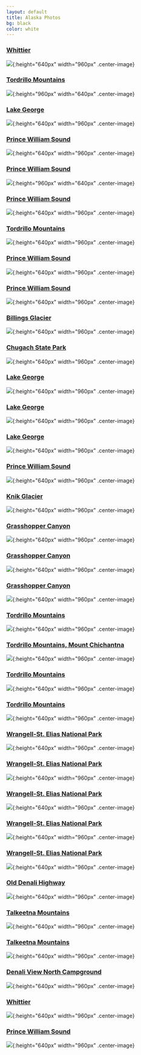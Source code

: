 ```yaml
---
layout: default
title: Alaska Photos
bg: black
color: white
---
```


<meta property="og:image" content="https://lh3.googleusercontent.com/oi7WnnOsuw3k5XKpW2_v8H2JiRpqyDqXNKIzgk1eQ33wjirj3y01t4WazZti0EVi8vhFxYVc4JwhaieLNjwDYazNa9EV_G7GbEOLofitQj8uZ3xHitU_cMtCMkK2T_9L_MjiMuRjeSg=w2400" />

### [Whittier](https://earth.app.goo.gl/x9SJ8R)
![](https://lh3.googleusercontent.com/yHknYIbsTCTB6UbbobEAHw8hRvYB56XRRC3tfgpVZC9gw7ln902M1WU0aORePWzULFo4FnQ4QDUURm2tL80zfo8A7NP-lbvWfTm9hm8F-AwNraai8isuKIRNeB8tfR9Hpc8d57pcBBE=w2400){:height="640px" width="960px" .center-image}

### [Tordrillo Mountains](https://earth.app.goo.gl/oAazVY)
![](https://lh3.googleusercontent.com/CkKIzjLmHdfA60OC5arzM21SanBTRr4NAEk_6qtSlUfCGO8JHc0RuOxduVVmXq1nsZtxLvPbDc7Fbma6_f51tRGYa3QoegHStFCYV0CCdx3P1bWappXX2NZXWxNAtJoX_q_89rchOPU=w2400){:height="960px" width="640px" .center-image}

### [Lake George](https://earth.app.goo.gl/JXXJbu)
![](https://lh3.googleusercontent.com/QkNXsvNJ1gheJxPqlwYNPPhNHNKRv-epk3sSFVxM1qfnrX-ThVwRgomeP-vfvL8vIGkOEjJeElmWyEE4nbSDlKPxxNkZ0735nCQ67nZbVnvOgXl-NNio8xstmnuM1djg_rljU2q_E4w=w2400){:height="640px" width="960px" .center-image}

### [Prince William Sound](https://earth.app.goo.gl/APrMwk)
![](https://lh3.googleusercontent.com/S3fMeuiiyhLIcZPxCMzbu86LIwXraIRu9rJpkj0pSwr0X01u3NQwMcuoNJyvYO64xnKl-gIfnMsWhhjKB3ku1OmyuIKldSqaMkvpaSCCM_TT_mwZa1d0F80749rUNqQbxSzYSSGXvfQ=w2400){:height="640px" width="960px" .center-image}

### [Prince William Sound](https://earth.app.goo.gl/APrMwk)
![](https://lh3.googleusercontent.com/zeojBi300EZfxmafbI5BxZOLl_DxdeqeBQ0XYCa10r4Rb12HTMYamBdV4BYwOeooIuKK92f6l46zvxI-2OsSdBwrK2CjsyAC-RjEo_E1ul-d3ZtU5gWWmcFwLLUk3C5D0_Om6eJ5Wpc=w2400){:height="960px" width="640px" .center-image}

### [Prince William Sound](https://earth.app.goo.gl/APrMwk)
![](https://lh3.googleusercontent.com/sg9cHmhIKj891teXRYXsfBMSoxs6hQLXVgl0L7b8gqxZNUhV8_2x-87mlMkvgPzqSqk4XSuQXffVGu-Qp_cUJJyg1jY0Htf3QoK8BB6OTZlghf4DUFfwgSEpkaBG3U2Z5C9J2ItPTf0=w2400){:height="640px" width="960px" .center-image}

### [Tordrillo Mountains](https://earth.app.goo.gl/oAazVY)
![](https://lh3.googleusercontent.com/eV5CsISY5O9-hEFhQbzojktdKQtMG9BqcW50-0yR5yrdEWLjQ_X9Dvg8vHfAA5Mazpyq8p8RZY7EoGZscmhUuqzThboBwbWk41ijCsrztcO0l259PoMpGrJuu_EsapBuidBGNelwZRY=w2400){:height="640px" width="960px" .center-image}

### [Prince William Sound](https://earth.app.goo.gl/APrMwk)
![](https://lh3.googleusercontent.com/tGm_2TGGEt_m88Q-fEJxMiuVHGYKsHRoTSJwg8-CNWa02ZxTVfBpbR-VTup-JLpSgFMkPzSUYzeqvve0fr3bAOgeybHwO01xex2rpT4oMeQqBC4XJaQT4zRGOI2VdthfrgRkHZRNpII=w2400){:height="640px" width="960px" .center-image}

### [Prince William Sound](https://earth.app.goo.gl/APrMwk)
![](https://lh3.googleusercontent.com/tlUAzdeXnyhI-bcqAE6INHTjP_AVMehNbbc1--HN_2nllZe3AUAnVc2dniI_d0nzZblQB4XbPewzeHYhUA6-jH6yO2C5EJame0fFoe6TauM4vjkXv9rZ7vnRvFLHeZBuUPnRUnUBo0s=w2400){:height="640px" width="960px" .center-image}

### [Billings Glacier](https://earth.app.goo.gl/8w9f9W)
![](https://lh3.googleusercontent.com/HtgA5YMtB86dP58u1uUnctlHESw5ebhdXMMz_VWFlt6hKSxT5kBTK6ex48poKCFSxdifoSbHV2wgDbH1A_YfurQ2Fmj2Kp7rfhubWrmNrHn5X4jnh6gDW6wPt82d2LxuHyplJ4b5vLs=w2400){:height="640px" width="960px" .center-image}

### [Chugach State Park](https://earth.app.goo.gl/DDDGan)
![](https://lh3.googleusercontent.com/tf8QTtbEYF58hZ0jFxfY8KboJgDxdmYwiAqLHG5b2VG3YTpPbNxtVIUsrE21R8Wg35IfnvMXMU77U0fcm9ejHO4pB-V4gWcLCr8c4R6yduVY-gm6pJ2ylPJhzOd9iun5a-pPs6K3KJo=w2400){:height="640px" width="960px" .center-image}

### [Lake George](https://earth.app.goo.gl/JXXJbu)
![](https://lh3.googleusercontent.com/3FCw1vwmx8nS8nYywto2dfY5tSSXcQaJIo2icaKQAKy7j0rP_XM1wVpz6djoxIEEEbHeSf9ciE2K_oZVToAIsNfVQlQVM_5T7Y6jZYdnzKtFkadXC5HMWxWKYIqfBfdLg2_os5La_cw=w2400){:height="640px" width="960px" .center-image}

### [Lake George](https://earth.app.goo.gl/JXXJbu)
![](https://lh3.googleusercontent.com/66cSAeSBJEAsalAlUqoQZ0g1qP9wjj191cgPSKttWapRe50D260Ma3XQy1ixByjQnhFO-nRTVv-j4RLxqaCz1BAHIo7iwxGMGpgJkoLw0HY0ae26MnlpFEOjhEz5YMuthpZLpnaQqko=w2400){:height="640px" width="960px" .center-image}

### [Lake George](https://earth.app.goo.gl/JXXJbu)
![](https://lh3.googleusercontent.com/288oPHX8iaocldqd7FUayrYLdLaJnUPvZ4tEAMpQdl7S-KFpZ7YxYdtAIRtpo1WbyBRMv0aYiiGg_BaxyuBVTffEIBj1IHVrVCbjvjGcRafg1gYbpryOSCi3Uvi0Rf1xx_xYPCdr3bo=w2400){:height="640px" width="960px" .center-image}

### [Prince William Sound](https://earth.app.goo.gl/APrMwk)
![](https://lh3.googleusercontent.com/mFf260mAynocPUiTfHCtYiB_qf9OPRoFYud1pfetAbVO0KgD13xbCvWh4R7lzlA2du2q-xUi6sIogVuDNkEd1RQP2uRIJqYbKhR4b8ruDsIkMWiqhLqRVEETdLVBPJoSLgioplY1QfA=w2400){:height="640px" width="960px" .center-image}

### [Knik Glacier](https://earth.app.goo.gl/KsJsmj)
![](https://lh3.googleusercontent.com/2ImNxzIZDyiPU173TnxkBph997v3KIlMNcUzHnhP802tIXIk2x7k4zYRQFtj2kPw0ZDfT8yz7-mfrRNKjxIHJ5hoDnpHWXcOTNjThZq73iRDz57jbMBH3H_IndU0bo_nTMk2-ml8aZ0=w2400){:height="640px" width="960px" .center-image}

### [Grasshopper Canyon](https://earth.app.goo.gl/cqJuzE)
![](https://lh3.googleusercontent.com/h2h0VZ6H-a7nUd1bNn_HJ57pkfU6m-zQEHnwJBkfJhUsR6WrqcYIfWe5-2LbT670RVi0BrfkkCpixRT9i-L45ISrkaKqzn2byPTqGpY2rGAmbmQfjQ9EZggjAfx8_wX2zqiK822yR3c=w2400){:height="640px" width="960px" .center-image}

### [Grasshopper Canyon](https://earth.app.goo.gl/cqJuzE)
![](https://lh3.googleusercontent.com/wjwLb8t94ucMe2EUVBuBViC_YgtNJ8HVLlfXMBzbi5o49n3k_KeNs6ot8M8tQq-w31ZL8mWubGflwAlUXaoLaE7I0zuWv1lRwtkT7lJBIgwGvicBdgX1bXpN8G6O2PJHGXcQ9LF0Ub4=w2400){:height="640px" width="960px" .center-image}

### [Grasshopper Canyon](https://earth.app.goo.gl/cqJuzE)
![](https://lh3.googleusercontent.com/SBNQsAgoXJ6Qi94u12ShxgeZGMwstJGSWrzHLMRHYj608QK0RE8hk88X27h3PTZuUEJdYqBuYu7dUZad44OJTcyavyFNG60w1ogUzgp9f5vV147kaln-GIgCee6FEG4XVeISCijO89c=w2400){:height="640px" width="960px" .center-image}

### [Tordrillo Mountains](https://earth.app.goo.gl/oAazVY)
![](https://lh3.googleusercontent.com/qMkQWYIrRzKE9XFp3tzYVkfaxSK50ezF5tA7oVcetS78uBSKj9cUsC4gH5aA9h8MSusBs8o8WymZtQlFCr-Tw83Qs4xzCxf36dWd8aRO-PFH2A0wHo_mX8Ylo8E1qp5e-ACzkuyhtNQ=w2400){:height="640px" width="960px" .center-image}

### [Tordrillo Mountains, Mount Chichantna](https://earth.app.goo.gl/oAazVY)
![](https://lh3.googleusercontent.com/KAcy2q6eWfQqvQOTbtmAesISMS561bkLGW1wrJ1-BQMWFPG3x9lzEcT-Nr9NOrR9URUGdrs2ApdqfNzCki6Nxb23YxwZR-aGHtpEbiJM-B-G60TCxWEMC5ztspDNt_fJQFz1ue0SftI=w2400){:height="640px" width="960px" .center-image}

### [Tordrillo Mountains](https://earth.app.goo.gl/oAazVY)
![](https://lh3.googleusercontent.com/D4o2UcT98K3KdHUC57jxC-veZJh_h1BD5AgTbIOzaKXMj54ndS4O3kLfs4lPp10oiUxfXLSLiRTfJjnejgLoGYHduZPl9B83RHqt9J_1DBo8FlPiTjmpH1lQuNxuhUTWYB7cDOIuyuU=w2400){:height="640px" width="960px" .center-image}

### [Tordrillo Mountains](https://earth.app.goo.gl/oAazVY)
![](https://lh3.googleusercontent.com/pk-NlkQQq6WSdopZj-Xico1duB6tehqmMqdlZHMyOJOvYQmsnrLCWNR0yiaFWR0eZABWsyWGM4Z89xu4CnWQTl_5fRMvUmfrJDXD6qpnIizbUHI--PnhnWrtI-sen62hkNe3CF88UaA=w2400){:height="640px" width="960px" .center-image}

### [Wrangell-St. Elias National Park](https://earth.app.goo.gl/1qMbsQ)
![](https://lh3.googleusercontent.com/e5J0DHmA5azO7v3KUuk9iz6tteq2ogs_qQdaLkHTgUaT2bcHfAG26SbzUraTWg5bfj2Xkua4LBrL7HSz7q6O9Ki9Is7t6gAlsPnLyOO361ud6u45qnj84_vMUlKW50Jkd-lV8GnOfog=w2400){:height="640px" width="960px" .center-image}

### [Wrangell-St. Elias National Park](https://earth.app.goo.gl/1qMbsQ)
![](https://lh3.googleusercontent.com/WHQuT87-Gp30_bvUWyqmBy6au4BOR3z2s4se99prqoKwR2RCKaEID8OdGl00h2jvNXalH-NcGsIXlk8yVRL7O-hlWoiRtK-JxtE9r2Lnv-ZOcXopL1DrTqXYaW2nJHIdwXjm2ajwFJk=w2400){:height="640px" width="960px" .center-image}

### [Wrangell-St. Elias National Park](https://earth.app.goo.gl/1qMbsQ)
![](https://lh3.googleusercontent.com/-MJXwe9VQP0V9VbjhDvSPstrteKI47mEvQsIedQ822uhh1QvXJbeGLaSX0w0G9svuUX28hNz_tG4Wkn5Enxe4t_HQqVU6HTkOpWisrZaZXiPRmKom4h8KBjbYpeLOrKoSexBSSV8t4c=w2400){:height="640px" width="960px" .center-image}

### [Wrangell-St. Elias National Park](https://earth.app.goo.gl/1qMbsQ)
![](https://lh3.googleusercontent.com/osZ21ZZRtgqsEPL4DdfVCETBaVX4qY66XqCZsEQPgPlyXa0pbeFLcaQwUoYSypl3bSwJoeXY_H_6NQrPh0_vGjv12K0YXArBFrg9IDOJZapj-w6xurZXD3bq41a2eGZZP9SilXiPtiw=w2400){:height="640px" width="960px" .center-image}

### [Wrangell-St. Elias National Park](https://earth.app.goo.gl/1qMbsQ)
![](https://lh3.googleusercontent.com/0Z_0f_POcidBrmvWDQkWb6f0eyHbwlxpJVG9jEBMi1RuucknLqJBwOUhF-zryt0t_hq0NuXDWEHjB9M1NWDKdKZqyPEIrG8c9yovoQsA3_1XeblBOpnrgRATHNSz_7fxAPRjJdKaPXE=w2400){:height="640px" width="960px" .center-image}

### [Old Denali Highway](https://earth.app.goo.gl/h6vJNu)
![](https://lh3.googleusercontent.com/1KJ6JaF-uwnVL_3gvdxbTa8hdW-TRuVBmrHZvqQipGcGHZjynBEpVfjeWDJPtoQo7JZHb_BqXZcGipyFXzk0evuEvhmv7Kt-3U6dpvEjZNH-02pbFCeKd-37cwY_9BnzY0N38vgaH88=w2400){:height="640px" width="960px" .center-image}

### [Talkeetna Mountains](https://earth.app.goo.gl/U9RNpj)
![](https://lh3.googleusercontent.com/oi7WnnOsuw3k5XKpW2_v8H2JiRpqyDqXNKIzgk1eQ33wjirj3y01t4WazZti0EVi8vhFxYVc4JwhaieLNjwDYazNa9EV_G7GbEOLofitQj8uZ3xHitU_cMtCMkK2T_9L_MjiMuRjeSg=w2400){:height="640px" width="960px" .center-image}

### [Talkeetna Mountains](https://earth.app.goo.gl/U9RNpj)
![](https://lh3.googleusercontent.com/s5Pt8VUaiL-XcWXe0-ChXdBCcGki0TPElHfRCrNO19q3JG-X3ZjY2C8VR3IvN5SCGuRC10TaOlGcV3S6lT11CALGpYMG5AUR9w2LNNyCBR9xtNo0Muq4rByKD1HEhn9Td9gLGnm0Lp0=w2400){:height="640px" width="960px" .center-image}

### [Denali View North Campground](https://earth.app.goo.gl/HRUCNv)
![](https://lh3.googleusercontent.com/csQpPJUclSHPTsNYjHFE7gJe36pcQlfBCglSdqGL-NPaYx1zd7dGzukaFyiOqYcap2ZeWcVJKrzCgQJeARZqkg_JtjDapVy6a6x_93qUR8JOoCTzE9WpduObi-H7VwEJQMMJq4oUPRo=w2400){:height="640px" width="960px" .center-image}

### [Whittier](https://earth.app.goo.gl/x9SJ8R)
![](https://lh3.googleusercontent.com/xM5vP0YSyV5XAtZI8bCvg-P0xk_WzWn0He68oQSDKKLD2YFM4bwD6dAKfg8S0DBeVmb-DrR0medHIfxZXQ-skeykrywG06rhd-TICEsUbippNghQkwCd0OrtZwiWrbGYBtZMq6eN6ac=w2400){:height="640px" width="960px" .center-image}

### [Prince William Sound](https://earth.app.goo.gl/APrMwk)
![](https://lh3.googleusercontent.com/S_C1Wj2nJvRsglciXHg5udMuKaeu1OzqfJMkHudHuDBSsy0g57x0OLHL41brw6f3D6sskz91aQ4YrABrHPLJHmw1lzJQIKVcE6HsttSocGeAu-B0XSBN3WwD6sAEokma5h2vrHZMNh0=w2400){:height="640px" width="960px" .center-image}
